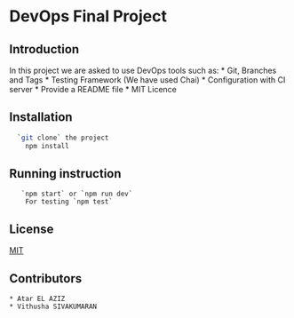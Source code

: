 # DevOps Final Project

## Introduction 

In this project we are asked to use DevOps tools such as:
    * Git, Branches and Tags
    * Testing Framework (We have used Chai)
    * Configuration with CI server
    * Provide a README file
    * MIT Licence

## Installation

```bash
  `git clone` the project
    npm install
```

## Running instruction
```
   `npm start` or `npm run dev`
    For testing `npm test`
```

## License
[MIT](https://choosealicense.com/licenses/mit/)

## Contributors

    * Atar EL AZIZ
    * Vithusha SIVAKUMARAN
